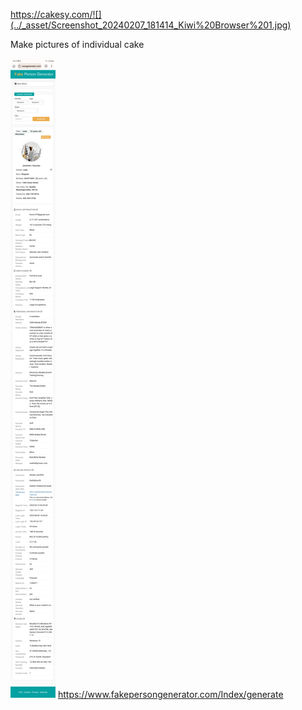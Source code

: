 https://cakesy.com/![](../_asset/Screenshot_20240207_181414_Kiwi%20Browser%201.jpg)

Make pictures of individual cake 

![](../_asset/Screenshot_20240207_181414_Kiwi%20Browser.jpg)
https://www.fakepersongenerator.com/Index/generate
